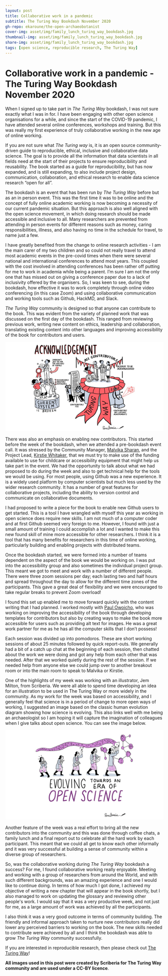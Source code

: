 ```yaml
---
layout: post
title: Collaborative work in a pandemic 
subtitle: The Turing Way Bookdash November 2020
gh-repo: ekaroune/the-open-archaeobotanist
cover-img: asset/img/family_lunch_turing_way_bookdash.jpg
thumbnail-img: asset/img/family_lunch_turing_way_bookdash.jpg
share-img: asset/img/family_lunch_turing_way_bookdash.jpg
tags: [open science, reproducible research, The Turing Way]
---
```


# Collaborative work in a pandemic - The Turing Way Bookdash November 2020

When I signed up to take part in *The Turing Way* bookdash, I was not sure exactly what I was in for. I have been engaging with other open science organisations for a while, and since the start of the COVID-19 pandemic, I have attended several online conferences, workshops and training. But this was really my first experience of truly collaborative working in the new age of online working.

If you are not sure what *The Turing way* is, it is an open source community-driven guide to reproducible, ethical, inclusive and collaborative data science. The goal is to provide all the information that data scientists in all fields need at the start of their projects to ensure reproducibility and reusability. The book started as a guide for reproducibility, but has now expanded, and is still expanding, to also include  project design, communication, collaboration, and ethical research to enable data science research “open for all”.

The bookdash is an event that has been run by *The Turing Way* before but as an in person event. This was the first time it was to be online and the concept of fully online academic working is now becoming a necessity of our current pandemic situation. But this approach is also well aligned with the open science movement, in which doing research should be made accessible and inclusive to all. Many researchers are prevented from attending in person events for different reasons such as money, caring responsibilities, illness, and also having no time in the schedule for travel, to name just a few. 

I have greatly benefited from the change to online research activities - I am the main carer of my two children and so could not really travel to attend most academic events in the pre-covid times when there were several national and international conferences to attend most years. This coupled with the cost involved in attending conferences has been rather off putting for me to work in academia while being a parent. I’m sure I am not the only one that has missed out on giving a conference paper due to a lack of inclusivity offered by the organisers. So, I was keen to see, during the bookdash, how effective it was to work completely through online video conferencing (in this case Zoom) and using collaborative communication and working tools such as Github, HackMD, and Slack.

*The Turing Way* community is designed so that anyone can contribute to the book. This was evident from the variety of planned work that was discussed on the first day of the bookdash. This ranged from reviewing previous work, writing new content on ethics, leadership and collaboration, translating existing content into other languages and improving accessibility of the book for contributors and users. 

![acknowledgement](../asset/img/acknowledgements.jpg)

There was also an emphasis on enabling new contributors. This started before the week of the bookdash, when we attended a pre-bookdash event call. It was stressed by the Community Manager, [Malvika Sharan](https://the-turing-way.netlify.app/afterword/contributors-record.html#malvika-sharan), and the Project Lead, [Kirstie Whitaker](https://the-turing-way.netlify.app/afterword/contributors-record.html#kirstie-whitaker), that we must try to make use of the funding available to use for childcare or accessibility equipment that might help us take part in the event. We had the opportunity to talk about what we had proposed to do during the week and also to get technical help for the tools we would be using. For most people, using Github was a new experience. It is a widely used platform by computer scientists but much less used by the wider research community. It has a number of great features for collaborative projects, including the ability to version control and communicate on collaborative documents.  

I had proposed to write a piece for the book to enable new Github users to get started. This is a tool I have wrangled with myself this year as working in open science does require new skills. I am not much of a computer coder and at first Github seemed very foreign to me. However, I found with just a small amount of training I could accomplish a lot and I wanted to make this new found skill of mine more accessible for other researchers. I think it is a tool that has many benefits for researchers in this time of online working, particularly building and enabling projects with distributed teams.

Once the bookdash started, we were formed into a number of teams dependent on the aspect of the book we would be working on. I was put into the accessibility group and also sometimes the individual project group. This meant we got to meet and work with a number of different people. There were three zoom sessions per day; each lasting two and half hours and spread throughout the day to allow for the different time zones of the participants. This gave a great deal of flexibility and we were encouraged to take regular breaks to prevent Zoom overload! 

I found this set up enabled me to move forward quickly with the content writing that I had planned. I worked mostly with [Paul Owoicho](https://the-turing-way.netlify.app/afterword/contributors-record.html#paul-owoicho), who was working on improving the accessibility of the book through developing templates for contributors but also by creating ways to make the book more accessible for users such as providing alt text for images. He was a great work partner for me as he has all the computer skills that I don’t possess! 

Each session was divided up into pomodoros. These are short working sessions of about 25 minutes followed by quick report-outs. We generally had a bit of a catch up chat at the beginning of each session, then chatted about the work we were doing and got any help from each other that was needed. After that we worked quietly during the rest of the session. If we needed help from anyone else we could jump over to another breakout room or into the main room to speak to Malvika or Kirstie.

One of the highlights of my week was working with an illustrator, Jem Milton, from Scriberia. We were all able to spend time developing an idea for an illustration to be used in The Turing Way or more widely in the community. As my work for the week was based on accessibility, and I generally feel that science is in a period of change to more open ways of working, I suggested an image based on the classic human evolution diagram showing how science is evolving. This also links well with me being an archaeologist so I am hoping it will capture the imagination of colleagues when I give talks about open science. You can see the image below.

![evolving science](../asset/img/evolving_science_pic.jpg)

 
Another feature of the week was a real effort to bring all the new contributors into the community and this was done through coffee chats, a family lunch and a final report out to celebrate all the hard work by each participant. This meant that we could all get to know each other informally and it was very successful at building a sense of community within a diverse group of researchers.

So, was the collaborative working during *The Turing Way* bookdash a success? For me, I found collaborative working really enjoyable. Meeting and working with a group of researchers from around the World, and with such different backgrounds, was an amazing experience and one I would like to continue doing. In terms of how much I got done, I achieved my objective of writing a new chapter that will appear in the book shortly, but I also managed to work on updating the glossary and reviewing other people's work. I would say that it was a very productive week, and not just for me, as a large amount of work was achieved by all the participants. 

I also think it was a very good outcome in terms of community building. The friendly and informal approach taken to nurture new contributors really did lower any perceived barriers to working on the book. The new skills needed to contribute were achieved by all and I think the bookdash was able to grow *The Turing Way* community successfully.

If you are interested in reproducible research, then please check out [The Turing Way](https://the-turing-way.netlify.app/welcome.html)!


**All images used in this post were created by Scriberia for The Turing Way community and are used under a CC-BY licence**.


